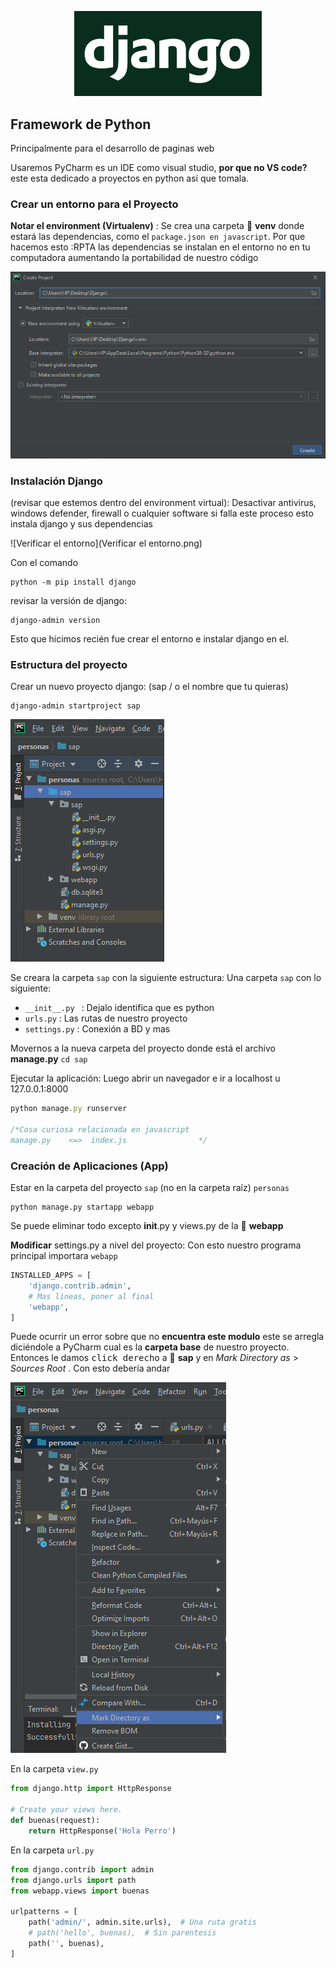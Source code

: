 <p align="center"><img src="logo.jpeg"width="300px" /></p>

## Framework de Python

Principalmente para el desarrollo de paginas web

Usaremos PyCharm es un IDE como visual studio, **por que no VS code?** este esta dedicado a proyectos en python así que tomala. 

### Crear un entorno para el Proyecto

**Notar el environment (Virtualenv)** : Se crea una carpeta :open_file_folder: **venv** donde estará las dependencias, como el `package.json en javascript`. Por que hacemos esto :RPTA las dependencias se instalan en el entorno no en tu computadora aumentando la portabilidad de nuestro código

<img src="crear_proyecto.png" alt="crear_proyecto" style="zoom:100%;" />

### Instalación Django

(revisar que estemos dentro del environment virtual): Desactivar antivirus, windows defender, firewall o cualquier software si falla este proceso esto instala django y sus dependencias

![Verificar el entorno](Verificar el entorno.png)

Con el comando

````shell
python -m pip install django
````

revisar la versión de django:

````shell
django-admin version
````

Esto que hicimos recién fue crear el entorno e instalar django en el.

### Estructura del proyecto

Crear un nuevo proyecto django: (sap / o el nombre que tu quieras)

````shell
django-admin startproject sap
````

![estructura_proyecto](estructura_proyecto.png)

Se creara la carpeta `sap` con la siguiente estructura: Una carpeta `sap` con lo siguiente:

- `__init__.py `  : Dejalo identifica que es python
- `urls.py` : Las rutas de nuestro proyecto
- `settings.py` : Conexión a BD y mas

Movernos a la nueva carpeta del proyecto donde está el archivo **manage.py**  `cd sap`

Ejecutar la aplicación: Luego abrir un navegador e ir a localhost u 127.0.0.1:8000

````javascript
python manage.py runserver

/*Cosa curiosa relacionada en javascript
manage.py    <=>  index.js                */
````

### Creación de Aplicaciones (App)

Estar en la carpeta del proyecto `sap` (no en la carpeta raíz) `personas`

```
python manage.py startapp webapp
```

Se puede eliminar todo excepto __init__.py y views.py de la :file_folder: **webapp**

**Modificar** settings.py a nivel del proyecto: Con esto nuestro programa principal importara `webapp` 

```python
INSTALLED_APPS = [
    'django.contrib.admin',
	# Mas lineas, poner al final
    'webapp',
]
```

Puede ocurrir un error sobre que no **encuentra este modulo** este se arregla diciéndole a PyCharm cual es la **carpeta base** de nuestro proyecto. Entonces le damos <kbd>click derecho</kbd>  a :file_folder: **sap** y en *Mark Directory as* > *Sources Root* . Con esto debería andar

![mark](mark.png)

En la carpeta `view.py`

```python
from django.http import HttpResponse

# Create your views here.
def buenas(request):
    return HttpResponse('Hola Perro')
```

En la carpeta `url.py`

```python
from django.contrib import admin
from django.urls import path
from webapp.views import buenas

urlpatterns = [
    path('admin/', admin.site.urls),  # Una ruta gratis
    # path('hello', buenas),  # Sin parentesis
    path('', buenas),
]
```

